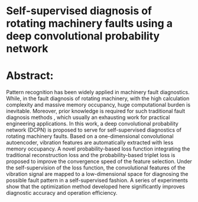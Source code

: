 # Self-supervised diagnosis of rotating machinery faults using a deep convolutional probability network

# Abstract: 
Pattern recognition has been widely applied in machinery fault diagnostics. While, in the fault diagnosis of rotating machinery, with the high calculation complexity and massive memory occupancy, huge computational burden is inevitable. Moreover, prior knowledge is required for such traditional fault diagnosis methods , which usually an exhausting work for practical engineering applications. In this work, a deep convolutional probability network (DCPN) is proposed to serve for self-supervised diagnostics of rotating machinery faults. Based on a one-dimensional convolutional autoencoder, vibration features are automatically extracted with less memory occupancy. A novel probability-based loss function integrating the traditional reconstruction loss and the probability-based triplet loss is proposed to improve the convergence speed of the feature selection. Under the self-supervision of the loss function, the convolutional features of the vibration signal are mapped to a low-dimensional space for diagnosing the possible fault pattern in a self-supervised fashion. A series of experiments show that the optimization method developed here significantly improves diagnostic accuracy and operation efficiency.
